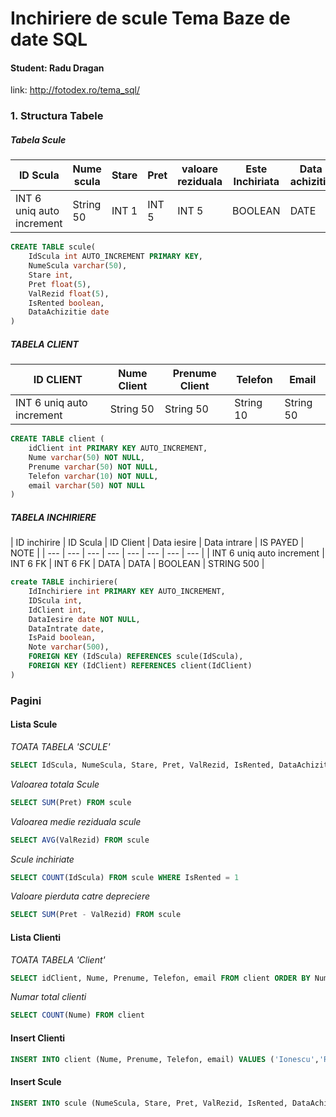 # Inchiriere de scule Tema Baze de date SQL
#### Student: Radu Dragan

link:
http://fotodex.ro/tema_sql/

### 1. Structura Tabele 
##### Tabela Scule
| ID Scula | Nume scula | Stare | Pret | valoare reziduala | Este Inchiriata | Data achizitie |
| --- | --- | --- | --- | --- | --- | --- | 
| INT 6 uniq auto increment | String 50 | INT 1 | INT 5 | INT 5 | BOOLEAN | DATE  | 

```sql
CREATE TABLE scule(
    IdScula int AUTO_INCREMENT PRIMARY KEY,
    NumeScula varchar(50),
    Stare int,
    Pret float(5),
    ValRezid float(5),
    IsRented boolean,
    DataAchizitie date
)
```

#####  TABELA CLIENT
| ID CLIENT | Nume Client | Prenume Client | Telefon | Email | 
| --- | --- | --- | --- | --- |
| INT 6 uniq auto increment | String 50 | String 50 | String 10 | String 50 |

```sql
CREATE TABLE client (
    idClient int PRIMARY KEY AUTO_INCREMENT,
    Nume varchar(50) NOT NULL,
    Prenume varchar(50) NOT NULL,
    Telefon varchar(10) NOT NULL,
    email varchar(50) NOT NULL
)
```

##### TABELA INCHIRIERE

| ID inchirire | ID Scula | ID Client | Data iesire | Data intrare | IS PAYED | NOTE |
| --- | --- | --- | --- | --- | --- | --- | --- |
| INT 6 uniq auto increment | INT 6 FK | INT 6 FK | DATA | DATA | BOOLEAN | STRING 500 | 

```sql
create TABLE inchiriere(
    IdInchiriere int PRIMARY KEY AUTO_INCREMENT,
    IDScula int,
    IdClient int,
    DataIesire date NOT NULL,
    DataIntrate date,
    IsPaid boolean,
    Note varchar(500),
    FOREIGN KEY (IdScula) REFERENCES scule(IdScula),
    FOREIGN KEY (IdClient) REFERENCES client(IdClient)
)
```

### Pagini
#### Lista Scule

*TOATA TABELA 'SCULE'*
```sql
SELECT IdScula, NumeScula, Stare, Pret, ValRezid, IsRented, DataAchizitie FROM scule ORDER BY NumeScula ASC LIMIT 50
```

*Valoarea totala Scule*
```sql
SELECT SUM(Pret) FROM scule
```

*Valoarea medie reziduala scule*
```sql
SELECT AVG(ValRezid) FROM scule
```

*Scule inchiriate*
```sql
SELECT COUNT(IdScula) FROM scule WHERE IsRented = 1
```

*Valoare pierduta catre depreciere*
```sql
SELECT SUM(Pret - ValRezid) FROM scule
```

#### Lista Clienti

*TOATA TABELA 'Client'*
```sql
SELECT idClient, Nume, Prenume, Telefon, email FROM client ORDER BY Nume ASC LIMIT 50
```

*Numar total clienti*
```sql
SELECT COUNT(Nume) FROM client
```

#### Insert Clienti
```sql
INSERT INTO client (Nume, Prenume, Telefon, email) VALUES ('Ionescu','Radu', '0742056799', 'radu@dragan.ro')
```

#### Insert Scule
```sql
INSERT INTO scule (NumeScula, Stare, Pret, ValRezid, IsRented, DataAchizitie) VALUES ('Ciocan Stanley 160Z','5', '8', '6', '1', '1/5/2018')
```


